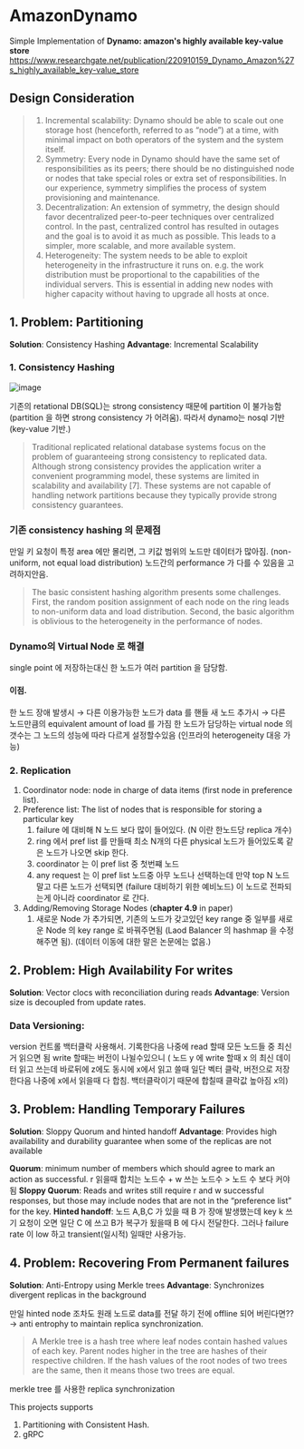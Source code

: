 # AmazonDynamo
Simple Implementation of **Dynamo: amazon's highly available key-value store**
https://www.researchgate.net/publication/220910159_Dynamo_Amazon%27s_highly_available_key-value_store

## Design Consideration 

> 1. Incremental scalability: Dynamo should be able to scale out one
storage host (henceforth, referred to as “node”) at a time, with
minimal impact on both operators of the system and the system
itself.
> 2. Symmetry: Every node in Dynamo should have the same set of
responsibilities as its peers; there should be no distinguished node
or nodes that take special roles or extra set of responsibilities. In
our experience, symmetry simplifies the process of system
provisioning and maintenance.
> 3. Decentralization: An extension of symmetry, the design should
favor decentralized peer-to-peer techniques over centralized
control. In the past, centralized control has resulted in outages and
the goal is to avoid it as much as possible. This leads to a simpler,
more scalable, and more available system.
> 4. Heterogeneity: The system needs to be able to exploit
heterogeneity in the infrastructure it runs on. e.g. the work
distribution must be proportional to the capabilities of the
individual servers. This is essential in adding new nodes with
higher capacity without having to upgrade all hosts at once.

## 1. Problem: Partitioning
**Solution**: Consistency Hashing 
**Advantage**: Incremental Scalability

### 1. Consistency Hashing

![image](https://user-images.githubusercontent.com/10215223/113497516-f45ac600-953f-11eb-9f7b-a8ab5a5b44d7.png)

기존의 retational DB(SQL)는 strong consistency 때문에 partition 이 불가능함 (partition 을 하면 strong consistency 가 어려움). 따라서 dynamo는 nosql 기반 (key-value 기반.)

> Traditional replicated relational database systems focus on the problem of guaranteeing strong consistency to replicated data. Although strong consistency provides the application writer a convenient programming model, these systems are limited in scalability and availability [7]. These systems are not capable of handling network partitions because they typically provide strong consistency guarantees.

### 기존 consistency hashing 의 문제점

만일 키 요청이 특정 area 에만 몰리면, 그 키값 범위의 노드만 데이터가 많아짐. (non-uniform, not equal load distribution)
노드간의 performance 가 다를 수 있음을 고려하지안음.

> The basic consistent hashing algorithm presents some challenges. First, the random position assignment of each node on the ring leads to non-uniform data and load distribution. Second, the basic algorithm is oblivious to the heterogeneity in the performance of nodes.

### Dynamo의 Virtual Node 로 해결
single point 에 저장하는대신 한 노드가 여러 partition 을 담당함.
#### 이점.
한 노드 장애 발생시 → 다른 이용가능한 노드가 data 를 핸들
새 노드 추가시 → 다른 노드만큼의 equivalent amount of load 를 가짐
한 노드가 담당하는 virtual node 의 갯수는 그 노드의 성능에 따라 다르게 설정할수있음 (인프라의 heterogeneity 대응 가능)

### 2. Replication

1. Coordinator node: node in charge of data items (first node in preference list).
2. Preference list: The list of nodes that is responsible for storing a particular key
    1. failure 에 대비해 N 노드 보다 많이 들어있다. (N 이란 한노드당 replica 개수)
    2. ring 에서 pref list 를 만들때 최소 N개의 다른 physical 노드가 들어있도록 같은 노드가 나오면 skip 한다.
    3. coordinator 는 이 pref list 중 첫번쨰 노드
    4. any request 는 이 pref list 노드중 아무 노드나 선택하는데 만약 top N 노드말고 다른 노드가 선택되면 (failure 대비하기 위한 예비노드) 이 노드로 전파되는게 아니라 coordinator 로 간다.
3. Adding/Removing Storage Nodes (<b>chapter 4.9</b> in paper)
    1. 새로운 Node 가 추가되면, 기존의 노드가 갖고있던 key range 중 일부를 새로운 Node 의 key range 로 바꿔주면됨 (Laod Balancer 의 hashmap 을 수정해주면 됨). (데이터 이동에 대한 말은 논문에는 없음.)

## 2. Problem: High Availability For writes

**Solution**: Vector clocs with reconciliation during reads
**Advantage**: Version size is decoupled from update rates.

### Data Versioning:
version 컨트롤
백터클락 사용해서. 기록한다음 나중에 read 할때 모든 노드들 중 최신거 읽으면 됨
write 할때는 버전이 나뉠수있으니 ( 노드 y 에 write 할때 x 의 최신 데이터 읽고 쓰는데 바로뒤에 z에도 동시에 x에서 읽고 쓸때 일단 벡터 클락, 버전으로 저장한다음 나중에 x에서 읽을때 다 합침. 백터클락이기 때문에 합칠때 클락값 높아짐 x의)


## 3. Problem: Handling Temporary Failures
**Solution**: Sloppy Quorum and hinted handoff
**Advantage**: Provides high availability and durability guarantee when some of the replicas are not available 

**Quorum**: minimum number of members which should agree to mark an action as successful. r 읽을때 합치는 노드수 + w 쓰는 노드수 > 노드 수 보다 커야 됨
**Sloppy Quorum**: Reads and writes still require r and w successful responses, but those may include nodes that are not in the “preference list” for the key. 
**Hinted handoff**: 노드 A,B,C 가 있을 때 B 가 장애 발생했는데 key k 쓰기 요청이 오면 일단 C 에 쓰고 B가 복구가 됬을때 B 에 다시 전달한다. 그러나 failure rate 이 low 하고 transient(일시적) 일때만 사용가능. 


## 4. Problem: Recovering From Permanent failures
**Solution**: Anti-Entropy using Merkle trees
**Advantage**: Synchronizes divergent replicas in the background

만일 hinted node 조차도 원래 노드로 data를 전달 하기 전에 offline 되어 버린다면?? → anti entrophy to maintain replica synchronization.

> A Merkle tree is a hash tree where leaf nodes contain hashed values of each key. Parent nodes higher in the tree are hashes of their respective children. If the hash values of the root nodes of two trees are the same, then it means those two trees are equal.

merkle tree 를 사용한 replica synchronization



This projects supports
1. Partitioning with Consistent Hash.
2. gRPC

